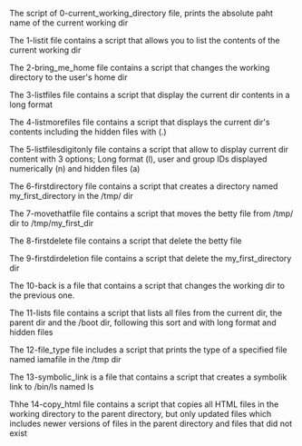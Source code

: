 The script of 0-current_working_directory file, prints the absolute paht name of the current working dir

The 1-listit file contains a script that allows you to list the contents of the current working dir

The 2-bring_me_home file contains a script that changes the working directory to the user's home dir

The 3-listfiles file contains a script that display the current dir contents in a long format

The 4-listmorefiles file contains a script that displays the current dir's contents including the hidden files with (.)

The 5-listfilesdigitonly file contains a script that allow to display current dir content with 3 options; Long format (l), user and group IDs displayed numerically (n) and hidden files (a)

The 6-firstdirectory file contains a script that creates a directory named my_first_directory in the /tmp/ dir

The 7-movethatfile file contains a script that  moves the betty file from /tmp/ dir to /tmp/my_first_dir

The 8-firstdelete file contains a script that delete the betty file

The 9-firstdirdeletion file contains a script that delete the my_first_directory dir

The 10-back is a file that contains a script that changes the working dir to the previous one.

The 11-lists file contains a script that lists all files from the current dir, the parent dir and the /boot dir, following this sort and with long format and hidden files

The 12-file_type file includes a script that prints the type of a specified file named iamafile in the /tmp dir

The 13-symbolic_link is a file that contains a script that creates a symbolik link to /bin/ls named ls

Thhe 14-copy_html file contains a script that copies all HTML files in the working directory to the parent directory, but only updated files which includes newer versions of files in the parent directory and files that did not exist
